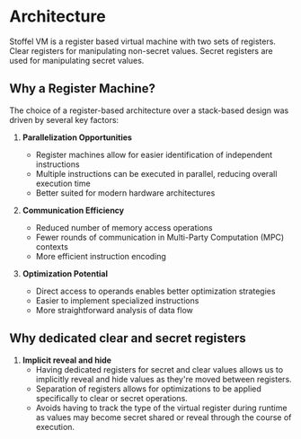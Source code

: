 # Architecture

Stoffel VM is a register based virtual machine with two sets of registers. Clear registers for manipulating non-secret values. Secret registers are used for manipulating secret values.

## Why a Register Machine?

The choice of a register-based architecture over a stack-based design was driven by several key factors:

1. **Parallelization Opportunities**
    - Register machines allow for easier identification of independent instructions
    - Multiple instructions can be executed in parallel, reducing overall execution time
    - Better suited for modern hardware architectures

2. **Communication Efficiency**
    - Reduced number of memory access operations
    - Fewer rounds of communication in Multi-Party Computation (MPC) contexts
    - More efficient instruction encoding

3. **Optimization Potential**
    - Direct access to operands enables better optimization strategies
    - Easier to implement specialized instructions
    - More straightforward analysis of data flow

## Why dedicated clear and secret registers

1. **Implicit reveal and hide**
   - Having dedicated registers for secret and clear values allows us to implicitly reveal and hide values as they're moved between registers.
   - Separation of registers allows for optimizations to be applied specifically to clear or secret operations.
   - Avoids having to track the type of the virtual register during runtime as values may become secret shared or reveal through the course of execution.
